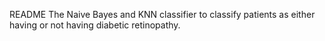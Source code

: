 README
The Naive Bayes and KNN classifier to classify patients as either having or not having diabetic retinopathy.